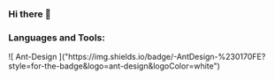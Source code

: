 ### Hi there 👋

<!--
**maul21/maul21** is a ✨ _special_ ✨ repository because its `README.md` (this file) appears on your GitHub profile.

- 🔭 I’m currently working on Social Media App like Twitter use Next.js with typescript, express js firebase for Authentication and mongooDb as Database
- 🌱 I’m currently learning Next.js, Laravel, with Vue
- 👯 I’m looking to collaborate on with a javascript web developer
- 💬 Ask me aboutReactJS,Express, tailwind, bootstrap,NextJS
- 📫 How to reach me: maulanasyawaludin374@gmail.com
- ⚡ Fun fact: I'm so happy to learn something new.
-->

<h3 align="left">Languages and Tools:</h3>

<p align="left">

</p>
	![ Ant-Design ]("https://img.shields.io/badge/-AntDesign-%230170FE?style=for-the-badge&logo=ant-design&logoColor=white")
